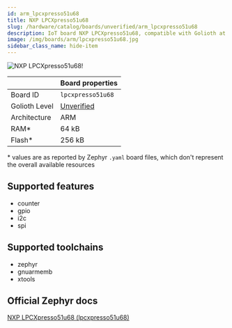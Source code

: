 ```yaml
---
id: arm_lpcxpresso51u68
title: NXP LPCXpresso51u68
slug: /hardware/catalog/boards/unverified/arm_lpcxpresso51u68
description: IoT board NXP LPCXpresso51u68, compatible with Golioth at unverified level.
image: /img/boards/arm/lpcxpresso51u68.jpg
sidebar_class_name: hide-item
---
```


[//]: # (This is an auto-generated file, do not edit! Changes to it will be lost upon re-generation)

![NXP LPCXpresso51u68!](/img/boards/arm/lpcxpresso51u68.jpg "NXP LPCXpresso51u68")

|                | Board properties     |
| -------------  | -------------------- |
| Board ID       | `lpcxpresso51u68` |
| Golioth Level  | [Unverified](/hardware#unverified-boards) |
| Architecture   | ARM |
| RAM*           | 64 kB |
| Flash*         | 256 kB |

\* values are as reported by Zephyr `.yaml` board files, which don't represent the overall available resources



## Supported features

* counter
* gpio
* i2c
* spi

## Supported toolchains

* zephyr
* gnuarmemb
* xtools

## Official Zephyr docs

[NXP LPCXpresso51u68 (lpcxpresso51u68)](https://docs.zephyrproject.org/latest/boards/arm/lpcxpresso51u68/doc/index.html)
